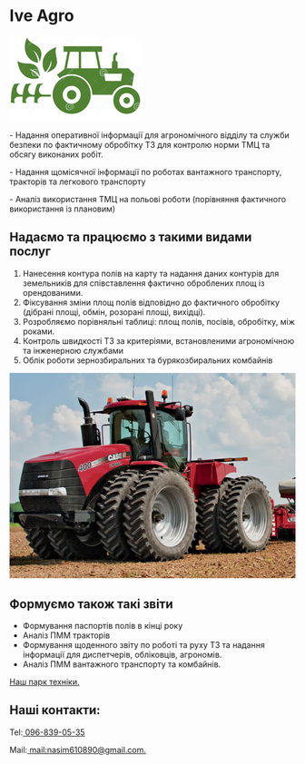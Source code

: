 <!DOCTYPE html>
<html lang="ru">
	<head>
		<title>Пишу домашнє завдання</title>
		<meta http-equiv="content-type" content="text/html;charset=UTF-8" />
	<head>
	<body>
		<h1>Ive Agro </h1>
		<img src="img/logo.png" alt="">
		<p>- Надання оперативної інформації для агрономічного відділу та служби безпеки по фактичному обробітку ТЗ для контролю норми ТМЦ та обсягу виконаних робіт.</p>
		<p>
			<span>
			- Надання щомісячної інформації по роботах вантажного транспорту, тракторів та легкового транспорту 
		</span>
		</p>
		<p>- Аналіз використання ТМЦ на польові роботи (порівняння фактичного використання із плановим)</p>
		<h2>Надаємо та працюємо з такими видами послуг</h2>
		<ol>
			<li>Нанесення контура полів на карту та надання даних контурів для земельників для співставлення фактично оброблених площ із орендованими.</li>
			<li>Фіксування зміни площ полів відповідно до фактичного обробітку (дібрані площі, обмін, розорані площі, вихідці).</li>
			<li>Розробляємо порівняльні таблиці: площ полів, посівів, обробітку, між роками.</li>
			<li>Контроль швидкості ТЗ за критеріями, встановленими агрономічною та інженерною службами</li>
			<li>Облік роботи зернозбиральних та бурякозбиральних комбайнів</li>
		</ol>
		<img src="img/Case.jpg" alt="">
		<h2>Формуємо також такі звіти</h2>
		<ul>
			<li>Формування паспортів полів в кінці року </li> 
			<li>Аналіз ПММ тракторів </li>
			<li>Формування щоденного звіту по роботі та руху ТЗ та надання інформації для диспетчерів, обліковців, агрономів.</li>
			<li>Аналіз ПММ вантажного транспорту та комбайнів.</li>
		</ul>
		<a href="https://www.youtube.com/watch?v=mm5QkX5UYB4"> Наш парк техніки.</a>
		<h2>Наші контакти:</h2>
		<p>Tel:<a href="tel:+380968390535"> 096-839-05-35</a></p>
		<p>Mail:<a href="https://mail.google.com/mail/u/0/?tab=rm#inbox"> mail:nasim610890@gmail.com.</a>
		</p>
	</body>
</html>